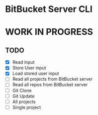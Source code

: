 # BitBucket Server CLI

# WORK IN PROGRESS

## TODO
- [x] Read input
- [x] Store User input
- [x] Load stored user input
- [ ] Read all projects from BitBucket server
- [ ] Read all repos from BitBucket server
- [ ] Git Clone
- [ ] Git Update
- [ ] All projects
- [ ] Single project
